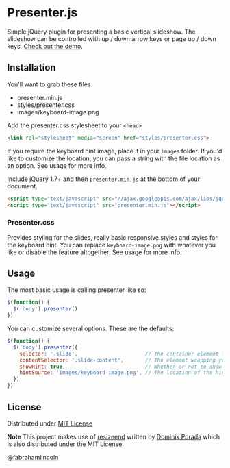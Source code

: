 # Presenter.js
Simple jQuery plugin for presenting a basic vertical slideshow. The slideshow can be controlled with up / down arrow keys or page up / down keys. [Check out the demo](http://fabianperez.github.com/presenter.js/).

## Installation
You'll want to grab these files:

* presenter.min.js
* styles/presenter.css
* images/keyboard-image.png

Add the presenter.css stylesheet to your ```<head>```
```html
<link rel="stylesheet" media="screen" href="styles/presenter.css">
```

If you require the keyboard hint image, place it in your ```images``` folder. If you'd like to customize the location, you can pass a string with the file location as an option. See usage for more info.

Include jQuery 1.7+ and then ```presenter.min.js``` at the bottom of your document.

```html
<script type="text/javascript" src="//ajax.googleapis.com/ajax/libs/jquery/1.8.3/jquery.min.js"></script>
<script type="text/javascript" src="presenter.min.js"></script>
```

### Presenter.css
Provides styling for the slides, really basic responsive styles and styles for the keyboard hint. You can replace ```keyboard-image.png``` with whatever you like or disable the feature altogether. See usage for more info.

## Usage
The most basic usage is calling presenter like so:

```javascript
$(function() {
  $('body').presenter()
})

```

You can customize several options. These are the defaults:

```javascript
$(function() {
  $('body').presenter({
    selector: '.slide',                      // The container element for your slides
    contentSelector: '.slide-content',       // The element wrapping your content
    showHint: true,                          // Whether or not to show the keyboard image hint
    hintSource: 'images/keyboard-image.png', // The location of the hint image
  })
})
```

## License
Distributed under [MIT License](http://fabianperez.mit-license.org/)

**Note** This project makes use of [resizeend](http://github.com/porada/resizeend) written by [Dominik Porada](http://porada.mit-license.org) which is also distributed under the MIT License.

[@fabrahamlincoln](http://twitter.com/fabrahamlincoln)
